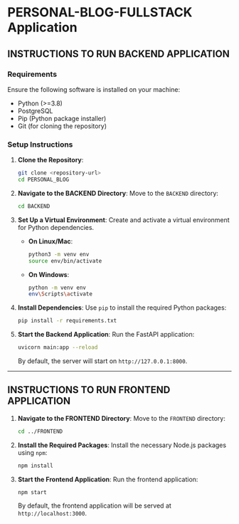 # PERSONAL-BLOG-FULLSTACK Application

## INSTRUCTIONS TO RUN BACKEND APPLICATION

### Requirements

Ensure the following software is installed on your machine:
- Python (>=3.8)
- PostgreSQL
- Pip (Python package installer)
- Git (for cloning the repository)

### Setup Instructions

1. **Clone the Repository**:
    ```bash
    git clone <repository-url>
    cd PERSONAL_BLOG
    ```

2. **Navigate to the BACKEND Directory**:
    Move to the `BACKEND` directory:
    ```bash
    cd BACKEND
    ```

3. **Set Up a Virtual Environment**:
    Create and activate a virtual environment for Python dependencies.

    - **On Linux/Mac**:
        ```bash
        python3 -m venv env
        source env/bin/activate
        ```

    - **On Windows**:
        ```bash
        python -m venv env
        env\Scripts\activate
        ```

4. **Install Dependencies**:
    Use `pip` to install the required Python packages:
    ```bash
    pip install -r requirements.txt
    ```

5. **Start the Backend Application**:
    Run the FastAPI application:
    ```bash
    uvicorn main:app --reload
    ```
    By default, the server will start on `http://127.0.0.1:8000`.

---

## INSTRUCTIONS TO RUN FRONTEND APPLICATION

1. **Navigate to the FRONTEND Directory**:
    Move to the `FRONTEND` directory:
    ```bash
    cd ../FRONTEND
    ```

2. **Install the Required Packages**:
    Install the necessary Node.js packages using `npm`:
    ```bash
    npm install
    ```

4. **Start the Frontend Application**:
    Run the frontend application:
    ```bash
    npm start
    ```
    By default, the frontend application will be served at `http://localhost:3000`.
